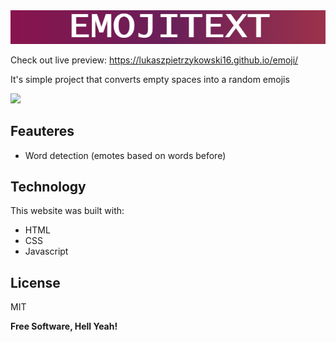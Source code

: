 <img src="./baner.PNG"/>

Check out live preview: https://lukaszpietrzykowski16.github.io/emoji/

It's simple project that converts empty spaces into a random emojis

<img src="https://lukaszpietrzykowski16.github.io/assets/img2.74d5c13d.png"/>

## Feauteres 

- Word detection (emotes based on words before)

## Technology
This website was built with:
- HTML
- CSS
- Javascript

## License

MIT

**Free Software, Hell Yeah!**

